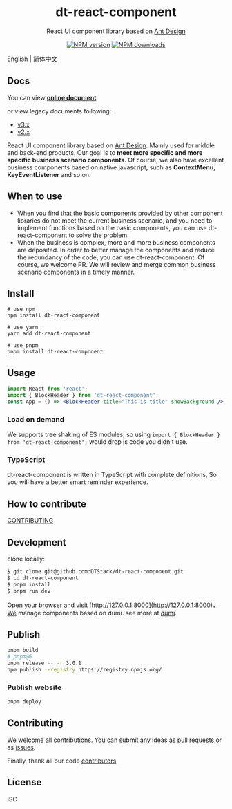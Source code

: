 <h1 align="center">dt-react-component</h1>

<div align="center">

React UI component library based on [Ant Design](https://github.com/ant-design/ant-design)

[![NPM version][npm-image]][npm-url] [![NPM downloads][download-img]][download-url]

[npm-image]: https://img.shields.io/npm/v/dt-react-component.svg?style=flat-square
[npm-url]: https://www.npmjs.com/package/dt-react-component
[download-img]: https://img.shields.io/npm/dm/dt-react-component.svg?style=flat
[download-url]: https://www.npmjs.com/package/dt-react-component

</div>

English | [简体中文](./README-zh_CN.md)

## Docs

You can view [**online document**](https://dtstack.github.io/dt-react-component/)

or view legacy documents following:

-   [v3.x](https://dtstack.github.io/dt-react-component/)
-   [v2.x](https://liuxy0551.github.io/dt-react-component/)

React UI component library based on [Ant Design](https://github.com/ant-design/ant-design). Mainly used for middle and back-end products. Our goal is to **meet more specific and more specific business scenario components**. Of course, we also have excellent business components based on native javascript, such as **ContextMenu**, **KeyEventListener** and so on.

## When to use

-   When you find that the basic components provided by other component libraries do not meet the current business scenario, and you need to implement functions based on the basic components, you can use dt-react-component to solve the problem.
-   When the business is complex, more and more business components are deposited. In order to better manage the components and reduce the redundancy of the code, you can use dt-react-component. Of course, we welcome PR. We will review and merge common business scenario components in a timely manner.

## Install

```shell
# use npm
npm install dt-react-component

# use yarn
yarn add dt-react-component

# use pnpm
pnpm install dt-react-component
```

## Usage

```jsx
import React from 'react';
import { BlockHeader } from 'dt-react-component';
const App = () => <BlockHeader title="This is title" showBackground />;
```

### Load on demand

We supports tree shaking of ES modules, so using `import { BlockHeader } from 'dt-react-component';` would drop js code you didn't use.

### TypeScript

dt-react-component is written in TypeScript with complete definitions, So you will have a better smart reminder experience.

## How to contribute

[CONTRIBUTING](./CONTRIBUTING.md)

## Development

clone locally:

```bash
$ git clone git@github.com:DTStack/dt-react-component.git
$ cd dt-react-component
$ pnpm install
$ pnpm run dev
```

Open your browser and visit [http://127.0.0.1:8000](http://127.0.0.1:8000)，We manage components based on dumi. see more at [dumi](https://d.umijs.org/).

## Publish

```bash
pnpm build
# pnpm@6
pnpm release -- -r 3.0.1
npm publish --registry https://registry.npmjs.org/
```

### Publish website

```bash
pnpm deploy
```

## Contributing

We welcome all contributions. You can submit any ideas as [pull requests](https://github.com/DTStack/dt-react-component/pulls) or as [issues](https://github.com/DTStack/dt-react-component/issues).

Finally, thank all our code [contributors](https://github.com/DTStack/dt-react-component/graphs/contributors)

## License

ISC
